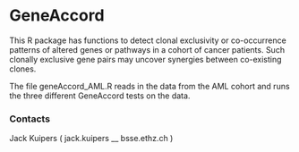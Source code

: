 # GeneAccord #

This R package has functions to detect clonal exclusivity or co-occurrence patterns of altered genes or pathways in a cohort of cancer patients. Such clonally exclusive gene pairs may uncover synergies between co-existing clones.

The file geneAccord_AML.R reads in the data from the AML cohort and runs the three different GeneAccord tests on the data.

### Contacts ###

Jack Kuipers ( jack.kuipers __ bsse.ethz.ch )

